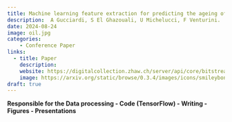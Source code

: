 ```yaml
---
title: Machine learning feature extraction for predicting the ageing of olive oil
description:  A Gucciardi, S El Ghazouali, U Michelucci, F Venturini.  Data Science for Photonics and Biophotonics. 
date: 2024-08-24 
image: oil.jpg
categories:
    - Conference Paper
links:
  - title: Paper 
    description: 
    website: https://digitalcollection.zhaw.ch/server/api/core/bitstreams/63405421-3845-410c-a99a-b5d8727d5246/content
    image: https://arxiv.org/static/browse/0.3.4/images/icons/smileybones-pixel.png
draft: true
---
```

**Responsible for the Data processing - Code (TensorFlow) - Writing - Figures - Presentations**

<!-- Machine learning feature extraction for predicting the ageing of olive oil. 
Data Science for Photonics and Biophotonics, 2024.
    A Gucciardi, S El Ghazouali, U Michelucci, F Venturini.

Understanding the learning mechanism of convolutional neural networks applied to fluorescence spectra. AI and Optical Data Sciences IV, 2023.
    F Venturini, U Michelucci, M Sperti, A Gucciardi, MA Deriu.

One-dimensional convolutional neural networks design for fluorescence spectroscopy with prior knowledge: explainability techniques applied to olive oil fluorescence spectra. 
Optical Sensing and Detection VII, 2022.
    F Venturini, U Michelucci, M Sperti, A Gucciardi, MA Deriu.

Chemical analysis of olive oils from fluorescence spectra thanks to one-dimensional convolutional neural networks. Optical Sensing and Detection VII, 2022.
    M Sperti, A Gucciardi, U Michelucci, F Venturini, MA Deriu.

Compact optical fluorescence sensor for food quality control using artificial neural networks: application to olive oil. Optical Sensing and Detection VII, 2022.
    A. Gucciardi, U Michelucci, F Venturini, M Sperti, MA Deriu. -->